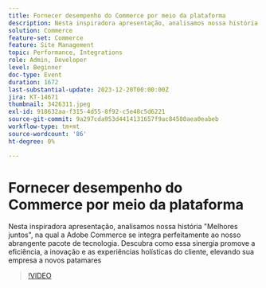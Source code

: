 ```yaml
---
title: Fornecer desempenho do Commerce por meio da plataforma
description: Nesta inspiradora apresentação, analisamos nossa história "Melhores juntos", na qual a Adobe Commerce se integra perfeitamente ao nosso abrangente pacote de tecnologia. Descubra como essa sinergia promove a eficiência, a inovação e as experiências holísticas do cliente, elevando sua empresa a novos patamares
solution: Commerce
feature-set: Commerce
feature: Site Management
topic: Performance, Integrations
role: Admin, Developer
level: Beginner
doc-type: Event
duration: 1672
last-substantial-update: 2023-12-20T00:00:00Z
jira: KT-14671
thumbnail: 3426311.jpeg
exl-id: 918632aa-f315-4d55-8f92-c5e48c5d6221
source-git-commit: 9a297cda953d4414131657f9ac84580aea0eabeb
workflow-type: tm+mt
source-wordcount: '86'
ht-degree: 0%

---
```


# Fornecer desempenho do Commerce por meio da plataforma

Nesta inspiradora apresentação, analisamos nossa história &quot;Melhores juntos&quot;, na qual a Adobe Commerce se integra perfeitamente ao nosso abrangente pacote de tecnologia. Descubra como essa sinergia promove a eficiência, a inovação e as experiências holísticas do cliente, elevando sua empresa a novos patamares

>[!VIDEO](https://video.tv.adobe.com/v/3455983/?learn=on&captions=por_br)
